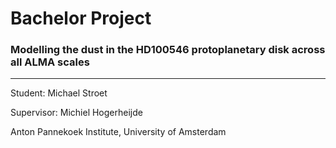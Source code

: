 # Bachelor Project
### Modelling the dust in the HD100546 protoplanetary disk across all ALMA scales

---

Student: Michael Stroet

Supervisor: Michiel Hogerheijde

Anton Pannekoek Institute, University of Amsterdam
